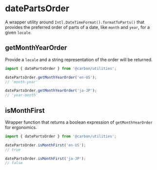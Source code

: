 # datePartsOrder

A wrapper utility around `Intl.DateTimeFormat().formatToParts()` that provides
the preferred order of parts of a date, like `month` and `year`, for a given
`locale`.

## getMonthYearOrder

Provide a `locale` and a string representation of the order will be returned.

```js
import { datePartsOrder } from '@carbon/utilities';

datePartsOrder.getMonthYearOrder('en-US');
// 'month-year'

datePartsOrder.getMonthYearOrder('ja-JP');
// 'year-month'
```

## isMonthFirst

Wrapper function that returns a boolean expression of `getMonthYearOrder` for
ergonomics.

```js
import { datePartsOrder } from '@carbon/utilities';

datePartsOrder.isMonthFirst('en-US');
// true

datePartsOrder.isMonthFirst('ja-JP');
// false
```
